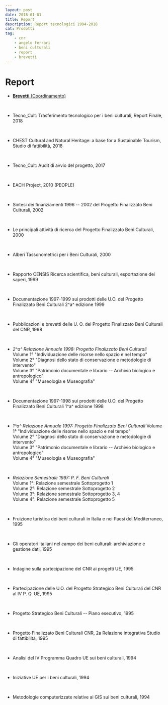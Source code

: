 ```yaml
---
layout: post
date: 2018-01-01
title: Report
description: Report tecnologici 1994-2018
cat: Prodotti
tag:
    - cnr
    - angelo ferrari
    - beni culturali
    - report
    - brevetti
---
```


# Report


-   [**Brevetti** (Coordinamento)](wp-content/uploads/2018/10/Brevetti-PFBC-2003.pdf)

&nbsp;

-   Tecno\_Cult: Trasferimento tecnologico per i beni culturali, Report Finale, 2018

&nbsp;

-   CHEST Cultural and Natural Heritage: a base for a Sustainable Tourism, Studio di fattibilità, 2018

&nbsp;

-   Tecno\_Cult: Audit di avvio del progetto, 2017

&nbsp;

-   EACH Project, 2010 (PEOPLE)

&nbsp;

-   Sintesi dei finanziamenti 1996 -- 2002 del Progetto Finalizzato Beni Culturali, 2002

&nbsp;

-   Le principali attività di ricerca del Progetto Finalizzato Beni Culturali, 2000

&nbsp;

-   Alberi Tassonometrici per i Beni Culturali, 2000

&nbsp;

-   Rapporto CENSIS Ricerca scientifica, beni culturali, esportazione dei saperi, 1999

&nbsp;

-   Documentazione 1997-1999 sui prodotti delle U.O. del Progetto Finalizzato Beni Culturali 2^a^ edizione 1999

&nbsp;

-   Pubblicazioni e brevetti delle U. O. del Progetto Finalizzato Beni Culturali del CNR, 1998

&nbsp;

-   *2^a^ Relazione Annuale 1998:  Progetto Finalizzato Beni Culturali*\
    Volume 1° "Individuazione delle risorse nello spazio e nel tempo"\
    Volume 2° "Diagnosi dello stato di conservazione e metodologie di intervento"\
    Volume 3° "Patrimonio documentale e librario -- Archivio biologico e antropologico"\
    Volume 4° "Museologia e Museografia"

&nbsp;

-   Documentazione 1997-1998 sui prodotti delle U.O. del Progetto Finalizzato Beni Culturali 1^a^ edizione 1998

&nbsp;

-   *1^a^ Relazione Annuale 1997:  Progetto Finalizzato Beni Culturali* Volume 1° "Individuazione delle risorse nello spazio e nel tempo"\
    Volume 2° "Diagnosi dello stato di conservazione e metodologie di intervento"\
    Volume 3° "Patrimonio documentale e librario -- Archivio biologico e antropologico"\
    Volume 4° "Museologia e Museografia"

&nbsp;

-   *Relazione Semestrale 1997: P. F. Beni Culturali*\
    Volume 1°: Relazione semestrale Sottoprogetto 1\
    Volume 2°: Relazione semestrale Sottoprogetto 2\
    Volume 3°: Relazione semestrale Sottoprogetto 3, 4\
    Volume 4°: Relazione semestrale Sottoprogetto 5

&nbsp;

-   Fruizione turistica dei beni culturali in Italia e nei Paesi del Mediterraneo, 1995

&nbsp;

-   Gli operatori italiani nel campo dei beni culturali: archiviazione e gestione dati, 1995

&nbsp;

-   Indagine sulla partecipazione del CNR ai progetti UE, 1995

&nbsp;

-   Partecipazione delle U.O. del Progetto Strategico Beni Culturali del CNR al IV P. Q. UE, 1995

&nbsp;

-   Progetto Strategico Beni Culturali -- Piano esecutivo, 1995

&nbsp;

-   Progetto Finalizzato Beni Culturali CNR, 2a Relazione integrativa Studio di fattibilità, 1995

&nbsp;

-   Analisi del IV Programma Quadro UE sui beni culturali, 1994

&nbsp;

-   Iniziative UE per i beni culturali, 1994

&nbsp;

-   Metodologie computerizzate relative ai GIS sui beni culturali, 1994


